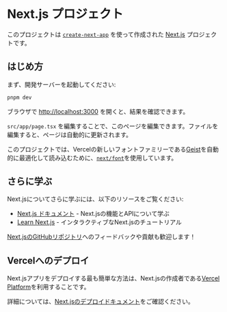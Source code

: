 # Next.js プロジェクト

このプロジェクトは [`create-next-app`](https://nextjs.org/docs/app/api-reference/cli/create-next-app) を使って作成された [Next.js](https://nextjs.org) プロジェクトです。

## はじめ方

まず、開発サーバーを起動してください:

```bash
pnpm dev
```

ブラウザで [http://localhost:3000](http://localhost:3000) を開くと、結果を確認できます。

`src/app/page.tsx` を編集することで、このページを編集できます。ファイルを編集すると、ページは自動的に更新されます。

このプロジェクトでは、Vercelの新しいフォントファミリーである[Geist](https://vercel.com/font)を自動的に最適化して読み込むために、[`next/font`](https://nextjs.org/docs/app/building-your-application/optimizing/fonts)を使用しています。

## さらに学ぶ

Next.jsについてさらに学ぶには、以下のリソースをご覧ください:

- [Next.js ドキュメント](https://nextjs.org/docs) - Next.jsの機能とAPIについて学ぶ
- [Learn Next.js](https://nextjs.org/learn) - インタラクティブなNext.jsのチュートリアル

[Next.jsのGitHubリポジトリ](https://github.com/vercel/next.js)へのフィードバックや貢献も歓迎します！

## Vercelへのデプロイ

Next.jsアプリをデプロイする最も簡単な方法は、Next.jsの作成者である[Vercel Platform](https://vercel.com/new?utm_medium=default-template&filter=next.js&utm_source=create-next-app&utm_campaign=create-next-app-readme)を利用することです。

詳細については、[Next.jsのデプロイドキュメント](https://nextjs.org/docs/app/building-your-application/deploying)をご確認ください。